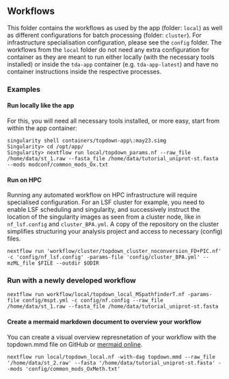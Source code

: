 ## Workflows
This folder contains the workflows as used by the app (folder: `local`) as well as different configurations for batch processing (folder: `cluster`). For infrastructure specialisation configuration, please see the `config` folder. The workflows from the `local` folder do not need any extra configuration for container as they are meant to run either locally (with the necessary tools installed) or inside the `tda-app` container (e.g. `tda-app-latest`) and have no container instructions inside the respective processes.

### Examples

#### Run locally like the app
For this, you will need all necessary tools installed, or more easy, start from within the app container:
```
singularity shell containers/topdown-app\:may23.simg 
Singularity> cd /opt/app/
Singularity> nextflow run local/topdown_params.nf --raw_file /home/data/st_1.raw --fasta_file /home/data/tutorial_uniprot-st.fasta --mods modconf/common_mods_Ox.txt 
```

#### Run on HPC
Running any automated workflow on HPC infrastructure will require specialised configuration. For an LSF cluster for example, you need to enable LSF scheduling and singularity, and successively instruct the location of the singularity images as seen from a cluster node, like in `nf_lsf.config` and `cluster_BPA.yml`. A copy of the repository on the cluster simplifies structuring your analysis project and access to necessary (config) files.
```
nextflow run 'workflow/cluster/topdown_cluster_noconversion_FD+PIC.nf' -c 'config/nf_lsf.config' -params-file 'config/cluster_BPA.yml' --mzML_file $FILE --outdir $ODIR
```

### Run with a newly developed workflow
```
nextflow run workflow/local/topdown_local_MSpathfinderT.nf -params-file config/mspt.yml -c config/nf.config --raw_file /home/data/st_1.raw --fasta_file /home/data/tutorial_uniprot-st.fasta
```

#### Create a mermaid markdown document to overview your workflow 
You can create a visual overview represnetation of your workflow with the topdown.mmd file on GitHub or [mermaid online](https://mermaid.live).
```
nextflow run local/topdown_local.nf -with-dag topdown.mmd --raw_file '/home/data/st_2.raw' --fasta '/home/data/tutorial_uniprot-st.fasta' --mods 'config/common_mods_OxMeth.txt'
``` 